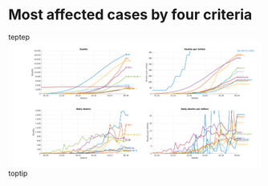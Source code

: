 # Most affected cases by four criteria
teptep<br>
<img src="highest.png" alt="Most affected countries" ><br>
toptip

